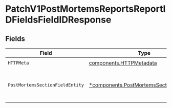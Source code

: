 # PatchV1PostMortemsReportsReportIDFieldsFieldIDResponse


## Fields

| Field                                                                                                 | Type                                                                                                  | Required                                                                                              | Description                                                                                           |
| ----------------------------------------------------------------------------------------------------- | ----------------------------------------------------------------------------------------------------- | ----------------------------------------------------------------------------------------------------- | ----------------------------------------------------------------------------------------------------- |
| `HTTPMeta`                                                                                            | [components.HTTPMetadata](../../models/components/httpmetadata.md)                                    | :heavy_check_mark:                                                                                    | N/A                                                                                                   |
| `PostMortemsSectionFieldEntity`                                                                       | [*components.PostMortemsSectionFieldEntity](../../models/components/postmortemssectionfieldentity.md) | :heavy_minus_sign:                                                                                    | Update a field value on a post mortem report                                                          |